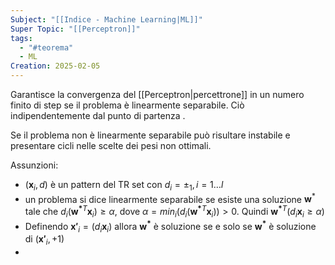 ```yaml
---
Subject: "[[Indice - Machine Learning|ML]]"
Super Topic: "[[Perceptron]]"
tags:
  - "#teorema"
  - ML
Creation: 2025-02-05
---
```

Garantisce la convergenza del [[Perceptron|percettrone]] in un numero finito di step se il problema è linearmente separabile. 
Ciò indipendentemente dal punto di partenza .

Se il problema non è linearmente separabile può risultare instabile e presentare cicli nelle scelte dei pesi non ottimali.

Assunzioni:
- $(\mathbf{x}_{i}, d)$ è un pattern del TR set con $d_{i}=\pm_{1},  i=1\dots l$
- un problema si dice linearmente separabile se esiste una soluzione $\mathbf{w}^*$ tale che $d_{i}(\mathbf{w^*}^T\mathbf{x}_{i})\geq \alpha$, dove $\alpha =min_{i}(d_{i}(\mathbf{w^*}^T\mathbf{x}_{i}))>0$. 
	Quindi $\mathbf{w^*}^T(d_{i}\mathbf{x}_{i}\geq \alpha)$
- Definendo $\mathbf{x'}_{i}=(d_{i}\mathbf{x}_{i})$ allora $\mathbf{w^*}$ è soluzione se e solo se $\mathbf{w^*}$ è soluzione di $(\mathbf{x'}_{i}, +1)$
-